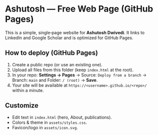 # Ashutosh — Free Web Page (GitHub Pages)

This is a simple, single‑page website for **Ashutosh Dwivedi**. It links to LinkedIn and Google Scholar and is optimized for GitHub Pages.

## How to deploy (GitHub Pages)
1. Create a public repo (or use an existing one).
2. Upload all files from this folder (keep `index.html` at the root).
3. In your repo: **Settings → Pages** → Source: `Deploy from a branch` → Branch: `main` and Folder: `/ (root)` → **Save**.
4. Your site will be available at `https://<username>.github.io/<repo>/` within a minute.

## Customize
- Edit text in `index.html` (hero, About, publications).
- Colors & theme in `assets/styles.css`.
- Favicon/logo in `assets/icon.svg`.
